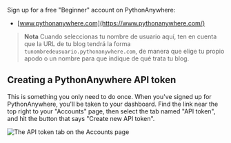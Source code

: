Sign up for a free "Beginner" account on PythonAnywhere:

* [www.pythonanywhere.com](https://www.pythonanywhere.com/)

> **Nota** Cuando seleccionas tu nombre de usuario aquí, ten en cuenta que la URL de tu blog tendrá la forma `tunombredeusuario.pythonanywhere.com`, de manera que elige tu propio apodo o un nombre para que indique de qué trata tu blog.

## Creating a PythonAnywhere API token

This is something you only need to do once. When you've signed up for PythonAnywhere, you'll be taken to your dashboard. Find the link near the top right to your "Accounts" page, then select the tab named "API token", and hit the button that says "Create new API token".

![The API token tab on the Accounts page](images/pythonanywhere_create_api_token.png)